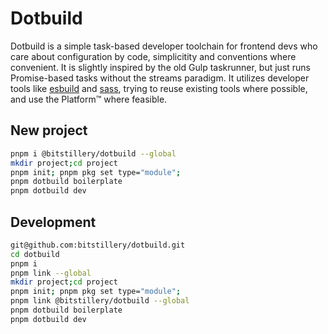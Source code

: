 # Dotbuild

Dotbuild is a simple task-based developer toolchain for frontend devs who 
care about configuration by code, simplicitity and conventions where convenient. It is 
slightly inspired by the old Gulp taskrunner, but just runs Promise-based tasks without 
the streams paradigm. It utilizes developer tools like [esbuild](https://esbuild.github.io/) 
and [sass](https://sass-lang.com/), trying to reuse existing tools where possible, and use 
the Platform™ where feasible.

## New project

```bash
pnpm i @bitstillery/dotbuild --global
mkdir project;cd project
pnpm init; pnpm pkg set type="module"; 
pnpm dotbuild boilerplate
pnpm dotbuild dev
```

## Development

```bash
git@github.com:bitstillery/dotbuild.git
cd dotbuild
pnpm i
pnpm link --global
mkdir project;cd project
pnpm init; pnpm pkg set type="module"; 
pnpm link @bitstillery/dotbuild --global
pnpm dotbuild boilerplate
pnpm dotbuild dev
```